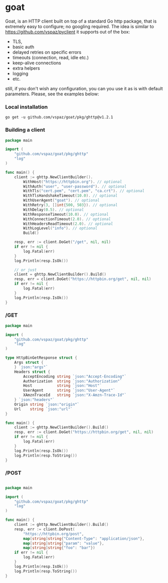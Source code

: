 # goat

Goat, is an HTTP client built on top of a standard Go http package, that is extremely easy to configure; no googling
required. The idea is similar to https://github.com/vspaz/pyclient
it supports out of the box:

* TLS,
* basic auth
* delayed retries on specific errors
* timeouts (connection, read, idle etc.)
* keep-alive connections
* extra helpers
* logging
* etc.

still, if you don't wish any configuration, you can you use it as is with default parameters. Please, see the examples
below:

### Local installation

```shell
go get -u github.com/vspaz/goat/pkg/ghttp@v1.2.1
```

### Building a client

```go
package main

import (
	"github.com/vspaz/goat/pkg/ghttp"
	"log"
)

func main() {
	client := ghttp.NewClientBuilder().
		WithHost("https://httpbin.org"). // optional 
		WithAuth("user", "user-password"). // optional 
		WithTls("cert.pem", "cert.pem", "ca.crt"). // optional 
		WithTlsHandshakeTimeout(10.0). // optional
		WithUserAgent("goat"). // optional
		WithRetry(3, []int{500, 503}). // optional 
		WithDelay(0.5). // optional
		WithResponseTimeout(10.0). // optional
		WithConnectionTimeout(2.0). // optional 
		WithHeadersReadTimeout(2.0). // optional
		WithLogLevel("info"). // optional 
		Build()

	resp, err := client.DoGet("/get", nil, nil)
	if err != nil {
		log.Fatal(err)
	}
	log.Println(resp.IsOk())

	// or just
	client = ghttp.NewClientBuilder().Build()
	resp, err = client.DoGet("https://httpbin.org/get", nil, nil)
	if err != nil {
		log.Fatal(err)
	}
	log.Println(resp.IsOk())
}
```

### /GET

```go
package main

import (
	"github.com/vspaz/goat/pkg/ghttp"
	"log"
)

type HttpBinGetResponse struct {
	Args struct {
	} `json:"args"`
	Headers struct {
		AcceptEncoding string `json:"Accept-Encoding"`
		Authorization  string `json:"Authorization"`
		Host           string `json:"Host"`
		UserAgent      string `json:"User-Agent"`
		XAmznTraceId   string `json:"X-Amzn-Trace-Id"`
	} `json:"headers"`
	Origin string `json:"origin"`
	Url    string `json:"url"`
}

func main() {
	client := ghttp.NewClientBuilder().Build()
	resp, err := client.DoGet("https://httpbin.org/get", nil, nil)
	if err != nil {
		log.Fatal(err)
	}
	log.Println(resp.IsOk())
	log.Println(resp.ToString())
}
```

### /POST

```go

package main

import (
	"github.com/vspaz/goat/pkg/ghttp"
	"log"
)

func main() {
	client := ghttp.NewClientBuilder().Build()
	resp, err := client.DoPost(
		"https://httpbin.org/post",
		map[string]string{"Content-Type": "application/json"},
		map[string]string{"param": "value"},
		map[string]string{"foo": "bar"})
	if err != nil {
		log.Fatal(err)
	}
	log.Println(resp.IsOk())
	log.Println(resp.ToString())
}
```